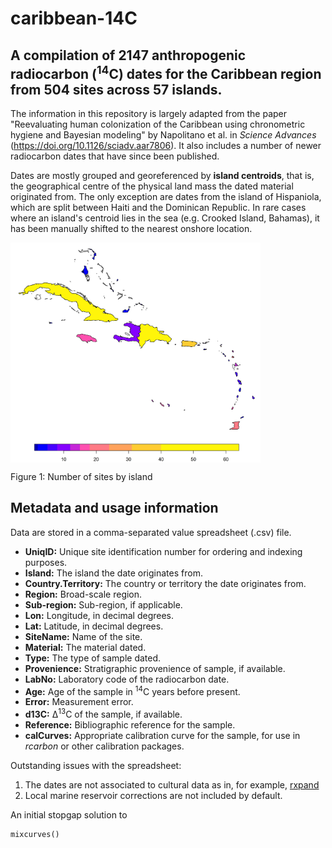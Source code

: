 # caribbean-14C
## A compilation of 2147 anthropogenic radiocarbon (<sup>14</sup>C) dates for the Caribbean region from 504 sites across 57 islands. 

The information in this repository is largely adapted from the paper "Reevaluating human colonization of the Caribbean using chronometric hygiene and Bayesian modeling" by Napolitano et al. in _Science Advances_ (https://doi.org/10.1126/sciadv.aar7806). It also includes a number of newer radiocarbon dates that have since been published. 

Dates are mostly grouped and georeferenced by **island centroids**, that is, the geographical centre of the physical land mass the dated material originated from. The only exception are dates from the island of Hispaniola, which are split between Haiti and the Dominican Republic. In rare cases where an island's centroid lies in the sea (e.g. Crooked Island, Bahamas), it has been manually shifted to the nearest onshore location. 

<img src="figs/caribbean_14C.jpg" width=400 align="center"></img>

Figure 1: Number of sites by island

## Metadata and usage information

Data are stored in a comma-separated value spreadsheet (.csv) file.

<ul>
  <li><b>UniqID:</b> Unique site identification number for ordering and indexing purposes.</li>
  <li><b>Island:</b> The island the date originates from.</li>
  <li><b>Country.Territory:</b> The country or territory the date originates from.</li>
  <li><b>Region:</b> Broad-scale region.</li>
  <li><b>Sub-region:</b> Sub-region, if applicable.</li>
  <li><b>Lon:</b> Longitude, in decimal degrees.</li>
  <li><b>Lat:</b> Latitude, in decimal degrees.</li>
  <li><b>SiteName:</b> Name of the site.</li>
  <li><b>Material:</b> The material dated.</li>
  <li><b>Type:</b> The type of sample dated.</li>
  <li><b>Provenience:</b> Stratigraphic provenience of sample, if available.</li>
  <li><b>LabNo:</b> Laboratory code of the radiocarbon date.</li>
  <li><b>Age:</b> Age of the sample in <sup>14</sup>C years before present.</li>
  <li><b>Error:</b> Measurement error.</li>
  <li><b>d13C:</b> Δ<sup>13</sup>C of the sample, if available.</li>
  <li><b>Reference:</b> Bibliographic reference for the sample.</li>
  <li><b>calCurves:</b> Appropriate calibration curve for the sample, for use in <i>rcarbon</i> or other calibration packages.</li>
</ul>

Outstanding issues with the spreadsheet:

1. The dates are not associated to cultural data as in, for example, [rxpand](https://github.com/jgregoriods/rxpand)
2. Local marine reservoir corrections are not included by default.

An initial stopgap solution to 

```
mixcurves()
```

